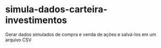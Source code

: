 # simula-dados-carteira-investimentos
Gerar dados simulados de compra e venda de ações e salvá-los em um arquivo CSV
